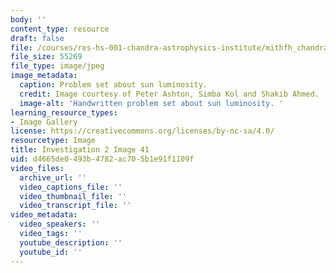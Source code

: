 ```yaml
---
body: ''
content_type: resource
draft: false
file: /courses/res-hs-001-chandra-astrophysics-institute/mithfh_chandra_inv2_sunlm2.jpg
file_size: 55269
file_type: image/jpeg
image_metadata:
  caption: Problem set about sun luminosity.
  credit: Image courtesy of Peter Ashton, Simba Kol and Shakib Ahmed.
  image-alt: 'Handwritten problem set about sun luminosity. '
learning_resource_types:
- Image Gallery
license: https://creativecommons.org/licenses/by-nc-sa/4.0/
resourcetype: Image
title: Investigation 2 Image 41
uid: d4665de0-493b-4782-ac70-5b1e91f1109f
video_files:
  archive_url: ''
  video_captions_file: ''
  video_thumbnail_file: ''
  video_transcript_file: ''
video_metadata:
  video_speakers: ''
  video_tags: ''
  youtube_description: ''
  youtube_id: ''
---
```


